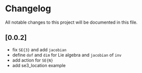 # Changelog

All notable changes to this project will be documented in this file.

## [0.0.2]

- fix `SE{3}` and add `jacobian`
- define `dof` and `dim` for Lie algebra and `jacobian` of `inv`
- add action for `SE{N}`
- add se3_location example
